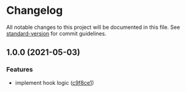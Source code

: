 # Changelog

All notable changes to this project will be documented in this file. See [standard-version](https://github.com/conventional-changelog/standard-version) for commit guidelines.

## 1.0.0 (2021-05-03)


### Features

* implement hook logic ([c9f8ce1](https://github.com/brunoscopelliti/use-keydown/commits/c9f8ce145331f9a6572e6a339538d0bdd6c53df3))
